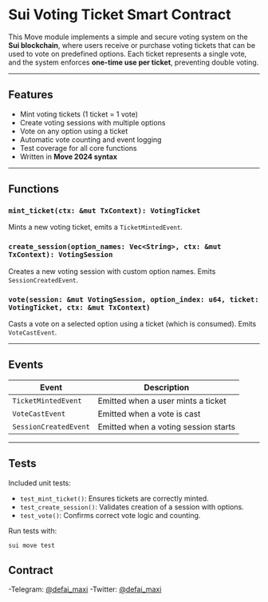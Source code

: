 # Sui Voting Ticket Smart Contract

This Move module implements a simple and secure voting system on the **Sui blockchain**, where users receive or purchase voting tickets that can be used to vote on predefined options. Each ticket represents a single vote, and the system enforces **one-time use per ticket**, preventing double voting.

---

## Features

-  Mint voting tickets (1 ticket = 1 vote)
- Create voting sessions with multiple options
- Vote on any option using a ticket
- Automatic vote counting and event logging
- Test coverage for all core functions
- Written in **Move 2024 syntax**

---

##  Functions

### `mint_ticket(ctx: &mut TxContext): VotingTicket`
Mints a new voting ticket, emits a `TicketMintedEvent`.

### `create_session(option_names: Vec<String>, ctx: &mut TxContext): VotingSession`
Creates a new voting session with custom option names. Emits `SessionCreatedEvent`.

### `vote(session: &mut VotingSession, option_index: u64, ticket: VotingTicket, ctx: &mut TxContext)`
Casts a vote on a selected option using a ticket (which is consumed). Emits `VoteCastEvent`.

---

## Events

| Event                 | Description                          |
|-----------------------|--------------------------------------|
| `TicketMintedEvent`   | Emitted when a user mints a ticket   |
| `VoteCastEvent`       | Emitted when a vote is cast          |
| `SessionCreatedEvent` | Emitted when a voting session starts |

---

## Tests

Included unit tests:

- `test_mint_ticket()`: Ensures tickets are correctly minted.
- `test_create_session()`: Validates creation of a session with options.
- `test_vote()`: Confirms correct vote logic and counting.

Run tests with:

```bash
sui move test

```
## Contract
-Telegram: [@defai_maxi](https://t.me/defai_maxi)
-Twitter: [@defai_maxi](https://x.com/dfai_maxi)

